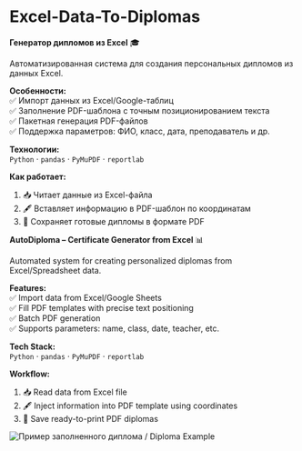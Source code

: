 # Excel-Data-To-Diplomas

**Генератор дипломов из Excel** 🎓

Автоматизированная система для создания персональных дипломов из данных Excel. 

**Особенности:**  
✅ Импорт данных из Excel/Google-таблиц  
✅ Заполнение PDF-шаблона с точным позиционированием текста  
✅ Пакетная генерация PDF-файлов  
✅ Поддержка параметров: ФИО, класс, дата, преподаватель и др.  

**Технологии:**  
`Python` · `pandas` · `PyMuPDF` · `reportlab`  

**Как работает:**  
1. 📥 Читает данные из Excel-файла  
2. 🖋️ Вставляет информацию в PDF-шаблон по координатам  
3. 🎉 Сохраняет готовые дипломы в формате PDF  


**AutoDiploma – Certificate Generator from Excel** 📊

Automated system for creating personalized diplomas from Excel/Spreadsheet data.  

**Features:**  
✅ Import data from Excel/Google Sheets  
✅ Fill PDF templates with precise text positioning  
✅ Batch PDF generation  
✅ Supports parameters: name, class, date, teacher, etc.  

**Tech Stack:**  
`Python` · `pandas` · `PyMuPDF` · `reportlab`  

**Workflow:**  
1. 📥 Read data from Excel file  
2. 🖋️ Inject information into PDF template using coordinates  
3. 🎉 Save ready-to-print PDF diplomas

![Пример заполненного диплома / Diploma Example](https://storage.yandexcloud.net/ai-attachments/N3JcjMPBTEmCtA)

